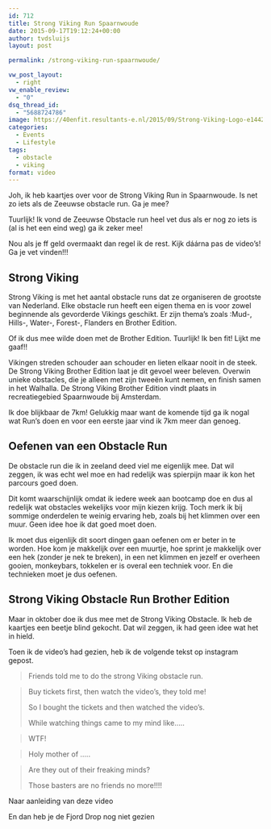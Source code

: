 ```yaml
---
id: 712
title: Strong Viking Run Spaarnwoude
date: 2015-09-17T19:12:24+00:00
author: tvdsluijs
layout: post

permalink: /strong-viking-run-spaarnwoude/

vw_post_layout:
  - right
vw_enable_review:
  - "0"
dsq_thread_id:
  - "5688724786"
image: https://40enfit.resultants-e.nl/2015/09/Strong-Viking-Logo-e1442509846568.jpg
categories:
  - Events
  - Lifestyle
tags:
  - obstacle
  - viking
format: video
---
```

Joh, ik heb kaartjes over voor de Strong Viking Run in Spaarnwoude. Is net zo iets als de Zeeuwse obstacle run. Ga je mee?

Tuurlijk! Ik vond de Zeeuwse Obstacle run heel vet dus als er nog zo iets is (al is het een eind weg) ga ik zeker mee!

Nou als je ff geld overmaakt dan regel ik de rest. Kijk dáárna pas de video&#8217;s! Ga je vet vinden!!!

<!--more-->

## Strong Viking

Strong Viking is met het aantal obstacle runs dat ze organiseren de grootste van Nederland. Elke obstacle run heeft een eigen thema en is voor zowel beginnende als gevorderde Vikings geschikt. Er zijn thema&#8217;s zoals :Mud-, Hills-, Water-, Forest-, Flanders en Brother Edition.

Of ik dus mee wilde doen met de Brother Edition. Tuurlijk! Ik ben fit! Lijkt me gaaf!!

Vikingen streden schouder aan schouder en lieten elkaar nooit in de steek. De Strong Viking Brother Edition laat je dit gevoel weer beleven. Overwin unieke obstacles, die je alleen met zijn tweeën kunt nemen, en finish samen in het Walhalla. De Strong Viking Brother Edition vindt plaats in recreatiegebied Spaarnwoude bij Amsterdam.

Ik doe blijkbaar de 7km! Gelukkig maar want de komende tijd ga ik nogal wat Run&#8217;s doen en voor een eerste jaar vind ik 7km meer dan genoeg.

## Oefenen van een Obstacle Run

De obstacle run die ik in zeeland deed viel me eigenlijk mee. Dat wil zeggen, ik was echt wel moe en had redelijk was spierpijn maar ik kon het parcours goed doen.

Dit komt waarschijnlijk omdat ik iedere week aan bootcamp doe en dus al redelijk wat obstacles wekelijks voor mijn kiezen krijg. Toch merk ik bij sommige onderdelen te weinig ervaring heb, zoals bij het klimmen over een muur. Geen idee hoe ik dat goed moet doen.

Ik moet dus eigenlijk dit soort dingen gaan oefenen om er beter in te worden. Hoe kom je makkelijk over een muurtje, hoe sprint je makkelijk over een hek (zonder je nek te breken), in een net klimmen en jezelf er overheen gooien, monkeybars, tokkelen er is overal een techniek voor. En die technieken moet je dus oefenen.

## Strong Viking Obstacle Run Brother Edition

Maar in oktober doe ik dus mee met de Strong Viking Obstacle. Ik heb de kaartjes een beetje blind gekocht. Dat wil zeggen, ik had geen idee wat het in hield.

Toen ik de video&#8217;s had gezien, heb ik de volgende tekst op instagram gepost.

> Friends told me to do the strong Viking obstacle run.
  
> Buy tickets first, then watch the video&#8217;s, they told me!
> 
> So I bought the tickets and then watched the video&#8217;s.
> 
> While watching things came to my mind like&#8230;..
  
> WTF!
  
> Holy mother of &#8230;..
  
> Are they out of their freaking minds?
> 
> Those basters are no friends no more!!!!

Naar aanleiding van deze video
  


En dan heb je de Fjord Drop nog niet gezien
